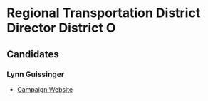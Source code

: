 # Regional Transportation District Director District O

## Candidates

### Lynn Guissinger
* [Campaign Website][1]



[1]: http://lynn4rtd.com/

